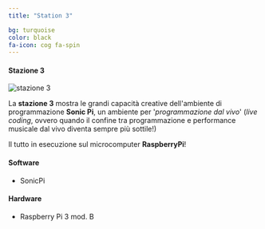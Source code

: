 ```yaml
---
title: "Station 3"

bg: turquoise
color: black
fa-icon: cog fa-spin
---
```


#### Stazione 3

![stazione 3]

La **stazione 3** mostra le grandi capacità creative dell'ambiente di programmazione **Sonic Pi**, un ambiente per '_programmazione dal vivo_' (_live coding_, ovvero quando il confine tra programmazione e performance musicale dal vivo diventa sempre più sottile!)

Il tutto in esecuzione sul microcomputer **RaspberryPi**!


#### Software
* SonicPi

#### Hardware 
* Raspberry Pi 3 mod. B

[stazione 3]: img/stations/station_3.png
